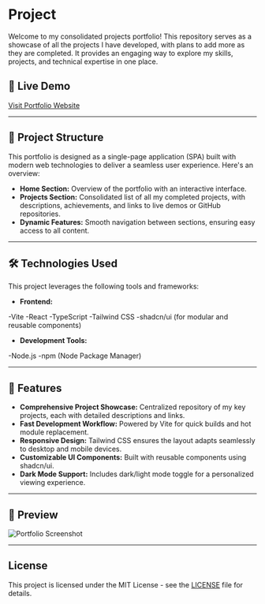 # Project

Welcome to my consolidated projects portfolio! This repository serves as a showcase of all the projects I have developed, with plans to add more as they are completed. It provides an engaging way to explore my skills, projects, and technical expertise in one place.

## 🔗 Live Demo

[Visit Portfolio Website](https://projects.kollaprakyath.dev/)

---

## 📂 Project Structure

This portfolio is designed as a single-page application (SPA) built with modern web technologies to deliver a seamless user experience. Here's an overview:

- **Home Section:**  Overview of the portfolio with an interactive interface.
- **Projects Section:**  Consolidated list of all my completed projects, with descriptions, achievements, and links to live demos or GitHub repositories.
- **Dynamic Features:**  Smooth navigation between sections, ensuring easy access to all content.

---

## 🛠️ Technologies Used
This project leverages the following tools and frameworks:

- **Frontend:**

-Vite
-React
-TypeScript
-Tailwind CSS
-shadcn/ui (for modular and reusable components)

- **Development Tools:**

-Node.js
-npm (Node Package Manager)

---

## 🚀 Features

- **Comprehensive Project Showcase:** Centralized repository of my key projects, each with detailed descriptions and links.
- **Fast Development Workflow:** Powered by Vite for quick builds and hot module replacement.
- **Responsive Design:** Tailwind CSS ensures the layout adapts seamlessly to desktop and mobile devices.
- **Customizable UI Components:** Built with reusable components using shadcn/ui.
- **Dark Mode Support:** Includes dark/light mode toggle for a personalized viewing experience.

---

## 📸 Preview

![Portfolio Screenshot](assets/portfolio-projects/Portfolio.png)

---

## License
This project is licensed under the MIT License - see the [LICENSE](LICENSE) file for details.
